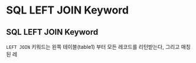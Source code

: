 # SQL LEFT JOIN Keyword
## SQL LEFT JOIN Keyword
`LEFT JOIN` 키워드는 왼쪽 테이블(table1) 부터 모든 레코드를 리턴받는다, 그리고 매칭된 레
